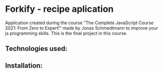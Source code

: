 # Forkify - recipe aplication

Application created during the course "The Complete JavaScript Course 2021: From Zero to Expert!" made by Jonas Schmedtmann to improve your js programming skills.
This is the final project in this course.

Technologies used: 
-

Installation:
- 
